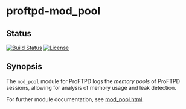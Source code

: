 proftpd-mod_pool
=================

Status
------
[![Build Status](https://travis-ci.org/Castaglia/proftpd-mod_pool.svg?branch=master)](https://travis-ci.org/Castaglia/proftpd-mod_pool)
[![License](https://img.shields.io/badge/license-GPL-brightgreen.svg)](https://img.shields.io/badge/license-GPL-brightgreen.svg)

Synopsis
--------
The `mod_pool` module for ProFTPD logs the <em>memory pools</em> of ProFTPD
sessions, allowing for analysis of memory usage and leak detection.

For further module documentation, see [mod_pool.html](https://htmlpreview.github.io/?https://github.com/Castaglia/proftpd-mod_pool/blob/master/mod_pool.html).
